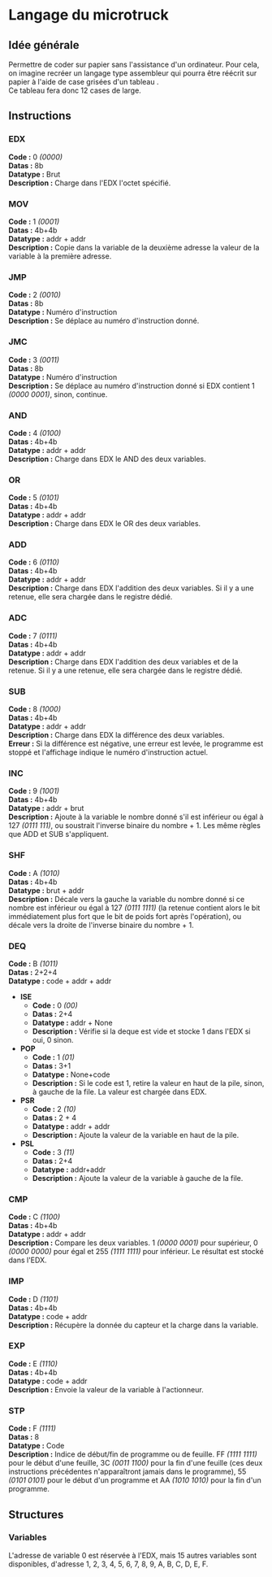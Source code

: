 # Langage du microtruck

## Idée générale

Permettre de coder sur papier sans l'assistance d'un ordinateur.
Pour cela, on imagine recréer un langage type assembleur qui pourra être réécrit sur papier à l'aide de case grisées d'un tableau .\
Ce tableau fera donc 12 cases de large.

## Instructions

### EDX

**Code :** 0 *(0000)* \
**Datas :** 8b \
**Datatype :** Brut \
**Description :** Charge dans l'EDX l'octet spécifié.

### MOV

**Code :** 1 *(0001)* \
**Datas :**  4b+4b \
**Datatype :** addr + addr \
**Description :** Copie dans la variable de la deuxième adresse la valeur de la variable à la première adresse.

### JMP

**Code :** 2 *(0010)* \
**Datas :**  8b \
**Datatype :** Numéro d'instruction \
**Description :** Se déplace au numéro d'instruction donné.

### JMC

**Code :** 3 *(0011)* \
**Datas :**  8b \
**Datatype :** Numéro d'instruction \
**Description :** Se déplace au numéro d'instruction donné si EDX contient 1 *(0000 0001)*, sinon, continue.

### AND

**Code :** 4 *(0100)* \
**Datas :**  4b+4b \
**Datatype :** addr + addr \
**Description :** Charge dans EDX le AND des deux variables.

### OR

**Code :** 5 *(0101)* \
**Datas :**  4b+4b \
**Datatype :** addr + addr \
**Description :** Charge dans EDX le OR des deux variables.

### ADD

**Code :** 6 *(0110)* \
**Datas :**  4b+4b \
**Datatype :** addr + addr \
**Description :** Charge dans EDX l'addition des deux variables. Si il y a une retenue, elle sera chargée dans le registre dédié.

### ADC

**Code :** 7 *(0111)* \
**Datas :**  4b+4b \
**Datatype :** addr + addr \
**Description :** Charge dans EDX l'addition des deux variables et de la retenue. Si il y a une retenue, elle sera chargée dans le registre dédié.

### SUB

**Code :** 8 *(1000)* \
**Datas :**  4b+4b \
**Datatype :** addr + addr \
**Description :** Charge dans EDX la différence des deux variables. \
**Erreur :** Si la différence est négative, une erreur est levée, le programme est stoppé et l'affichage indique le numéro d'instruction actuel.

### INC

**Code :** 9 *(1001)* \
**Datas :**  4b+4b \
**Datatype :** addr + brut \
**Description :** Ajoute à la variable le nombre donné s'il est inférieur ou égal à 127 *(0111 111)*, ou soustrait l'inverse binaire du nombre + 1. Les même règles que ADD et SUB s'appliquent.

### SHF

**Code :** A *(1010)* \
**Datas :**  4b+4b \
**Datatype :** brut + addr \
**Description :** Décale vers la gauche la variable du nombre donné si ce nombre est inférieur ou égal à 127 *(0111 1111)* (la retenue contient alors le bit immédiatement plus fort que le bit de poids fort après l'opération), ou décale vers la droite de l'inverse binaire du nombre + 1.

### DEQ

**Code :** B *(1011)* \
**Datas :**  2+2+4 \
**Datatype :** code + addr + addr

- **ISE**
  - **Code :** 0 *(00)*
  - **Datas :**  2+4
  - **Datatype :** addr + None
  - **Description :** Vérifie si la deque est vide et stocke 1 dans l'EDX si oui, 0 sinon.
- **POP**
  - **Code :** 1 *(01)*
  - **Datas :**  3+1
  - **Datatype :** None+code
  - **Description :** Si le code est 1, retire la valeur en haut de la pile, sinon, à gauche de la file. La valeur est chargée dans EDX.
- **PSR**
  - **Code :** 2 *(10)*
  - **Datas :**  2 + 4
  - **Datatype :** addr + addr
  - **Description :** Ajoute la valeur de la variable en haut de la pile.
- **PSL**
  - **Code :** 3 *(11)*
  - **Datas :**  2+4
  - **Datatype :** addr+addr
  - **Description :** Ajoute la valeur de la variable à gauche de la file.

### CMP

**Code :** C *(1100)* \
**Datas :**  4b+4b \
**Datatype :** addr + addr \
**Description :** Compare les deux variables. 1 *(0000 0001)* pour supérieur, 0 *(0000 0000)* pour égal et 255 *(1111 1111)* pour inférieur. Le résultat est stocké dans l'EDX.

### IMP

**Code :** D *(1101)* \
**Datas :**  4b+4b \
**Datatype :** code + addr \
**Description :** Récupère la donnée du capteur et la charge dans la variable.

### EXP

**Code :** E *(1110)* \
**Datas :**  4b+4b \
**Datatype :** code + addr \
**Description :** Envoie la valeur de la variable à l'actionneur.

### STP

**Code :** F *(1111)* \
**Datas :**  8 \
**Datatype :** Code \
**Description :** Indice de début/fin de programme ou de feuille. FF *(1111 1111)* pour le début d'une feuille, 3C *(0011 1100)* pour la fin d'une feuille (ces deux instructions précédentes n'apparaîtront jamais dans le programme), 55 *(0101 0101)* pour le début d'un programme et AA *(1010 1010)* pour la fin d'un programme.

## Structures

### Variables

L'adresse de variable 0 est réservée à l'EDX, mais 15 autres variables sont disponibles, d'adresse 1, 2, 3, 4, 5, 6, 7, 8, 9, A, B, C, D, E, F.